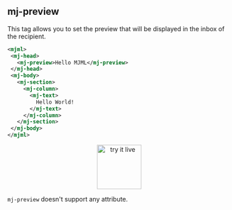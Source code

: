## mj-preview

This tag allows you to set the preview that will be displayed in the inbox of the recipient.

 ```xml
<mjml>
  <mj-head>
    <mj-preview>Hello MJML</mj-preview>
  </mj-head>
  <mj-body>
    <mj-section>
      <mj-column>
        <mj-text>
          Hello World!           
        </mj-text>
      </mj-column>
    </mj-section>
  </mj-body>
</mjml>
 ```

<p align="center">
  <a href="https://mjml.io/try-it-live/components/head-preview">
    <img width="100px" src="https://mjml.io/assets/img/svg/TRYITLIVE.svg" alt="try it live" />
  </a>
</p>

`mj-preview` doesn't support any attribute.

